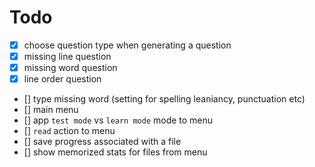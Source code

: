 # Todo

- [X] choose question type when generating a question
- [X] missing line question
- [X] missing word question
- [X] line order question
- [] type missing word (setting for spelling leaniancy, punctuation etc)
- [] main menu
- [] app `test mode` vs `learn mode` mode to menu
- [] `read` action to menu
- [] save progress associated with a file
- [] show memorized stats for files from menu